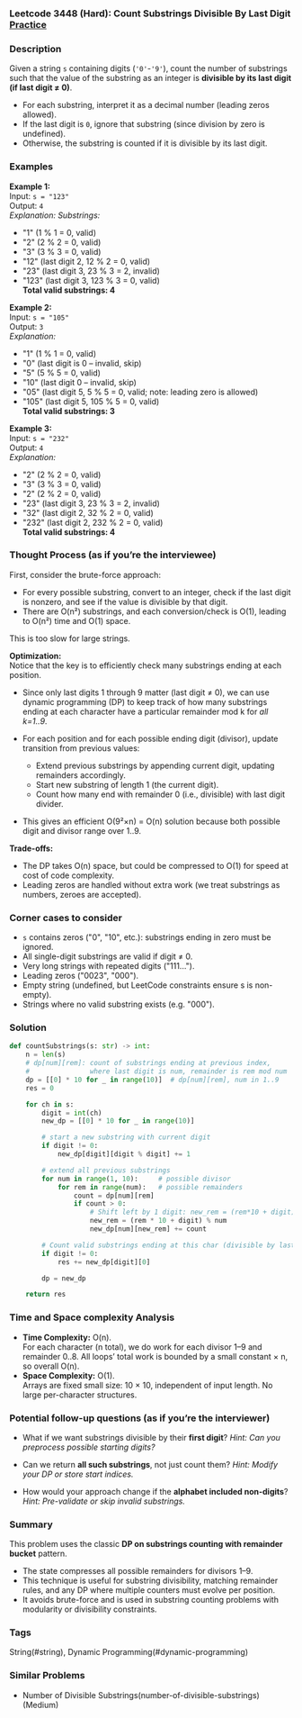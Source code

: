 ### Leetcode 3448 (Hard): Count Substrings Divisible By Last Digit [Practice](https://leetcode.com/problems/count-substrings-divisible-by-last-digit)

### Description  
Given a string `s` containing digits (`'0'`-`'9'`), count the number of substrings such that the value of the substring as an integer is **divisible by its last digit (if last digit ≠ 0)**.  
- For each substring, interpret it as a decimal number (leading zeros allowed).
- If the last digit is `0`, ignore that substring (since division by zero is undefined).
- Otherwise, the substring is counted if it is divisible by its last digit.

### Examples  

**Example 1:**  
Input: `s = "123"`  
Output: `4`  
*Explanation: Substrings:*  
- "1" (1 % 1 = 0, valid)  
- "2" (2 % 2 = 0, valid)  
- "3" (3 % 3 = 0, valid)  
- "12" (last digit 2, 12 % 2 = 0, valid)  
- "23" (last digit 3, 23 % 3 = 2, invalid)  
- "123" (last digit 3, 123 % 3 = 0, valid)  
**Total valid substrings: 4**

**Example 2:**  
Input: `s = "105"`  
Output: `3`  
*Explanation:*
- "1" (1 % 1 = 0, valid)  
- "0" (last digit is 0 – invalid, skip)  
- "5" (5 % 5 = 0, valid)  
- "10" (last digit 0 – invalid, skip)  
- "05" (last digit 5, 5 % 5 = 0, valid; note: leading zero is allowed)  
- "105" (last digit 5, 105 % 5 = 0, valid)  
**Total valid substrings: 3**

**Example 3:**  
Input: `s = "232"`  
Output: `4`  
*Explanation:*  
- "2" (2 % 2 = 0, valid)  
- "3" (3 % 3 = 0, valid)  
- "2" (2 % 2 = 0, valid)  
- "23" (last digit 3, 23 % 3 = 2, invalid)  
- "32" (last digit 2, 32 % 2 = 0, valid)  
- "232" (last digit 2, 232 % 2 = 0, valid)  
**Total valid substrings: 4**

### Thought Process (as if you’re the interviewee)  

First, consider the brute-force approach:  
- For every possible substring, convert to an integer, check if the last digit is nonzero, and see if the value is divisible by that digit.
- There are O(n²) substrings, and each conversion/check is O(1), leading to O(n²) time and O(1) space.

This is too slow for large strings.

**Optimization:**  
Notice that the key is to efficiently check many substrings ending at each position. 
- Since only last digits 1 through 9 matter (last digit ≠ 0), we can use dynamic programming (DP) to keep track of how many substrings ending at each character have a particular remainder mod k for *all k=1..9*.
- For each position and for each possible ending digit (divisor), update transition from previous values:  
  - Extend previous substrings by appending current digit, updating remainders accordingly.  
  - Start new substring of length 1 (the current digit).  
  - Count how many end with remainder 0 (i.e., divisible) with last digit divider.

- This gives an efficient O(9²×n) = O(n) solution because both possible digit and divisor range over 1..9.

**Trade-offs:**  
- The DP takes O(n) space, but could be compressed to O(1) for speed at cost of code complexity.
- Leading zeros are handled without extra work (we treat substrings as numbers, zeroes are accepted).

### Corner cases to consider  
- `s` contains zeros ("0", "10", etc.): substrings ending in zero must be ignored.
- All single-digit substrings are valid if digit ≠ 0.
- Very long strings with repeated digits ("111...").
- Leading zeros ("0023", "000").
- Empty string (undefined, but LeetCode constraints ensure s is non-empty).
- Strings where no valid substring exists (e.g. "000").

### Solution

```python
def countSubstrings(s: str) -> int:
    n = len(s)
    # dp[num][rem]: count of substrings ending at previous index,
    #               where last digit is num, remainder is rem mod num
    dp = [[0] * 10 for _ in range(10)]  # dp[num][rem], num in 1..9
    res = 0

    for ch in s:
        digit = int(ch)
        new_dp = [[0] * 10 for _ in range(10)]

        # start a new substring with current digit
        if digit != 0:
            new_dp[digit][digit % digit] += 1

        # extend all previous substrings
        for num in range(1, 10):     # possible divisor
            for rem in range(num):   # possible remainders
                count = dp[num][rem]
                if count > 0:
                    # Shift left by 1 digit: new_rem = (rem*10 + digit) % num
                    new_rem = (rem * 10 + digit) % num
                    new_dp[num][new_rem] += count

        # Count valid substrings ending at this char (divisible by last digit)
        if digit != 0:
            res += new_dp[digit][0]

        dp = new_dp

    return res
```

### Time and Space complexity Analysis  

- **Time Complexity:** O(n).  
  For each character (n total), we do work for each divisor 1–9 and remainder 0..8. All loops’ total work is bounded by a small constant × n, so overall O(n).
- **Space Complexity:** O(1).  
  Arrays are fixed small size: 10 × 10, independent of input length. No large per-character structures.

### Potential follow-up questions (as if you’re the interviewer)  

- What if we want substrings divisible by their **first digit**?
  *Hint: Can you preprocess possible starting digits?*

- Can we return **all such substrings**, not just count them?
  *Hint: Modify your DP or store start indices.*

- How would your approach change if the **alphabet included non-digits**?
  *Hint: Pre-validate or skip invalid substrings.*

### Summary
This problem uses the classic **DP on substrings counting with remainder bucket** pattern.  
- The state compresses all possible remainders for divisors 1–9.
- This technique is useful for substring divisibility, matching remainder rules, and any DP where multiple counters must evolve per position.  
- It avoids brute-force and is used in substring counting problems with modularity or divisibility constraints.

### Tags
String(#string), Dynamic Programming(#dynamic-programming)

### Similar Problems
- Number of Divisible Substrings(number-of-divisible-substrings) (Medium)